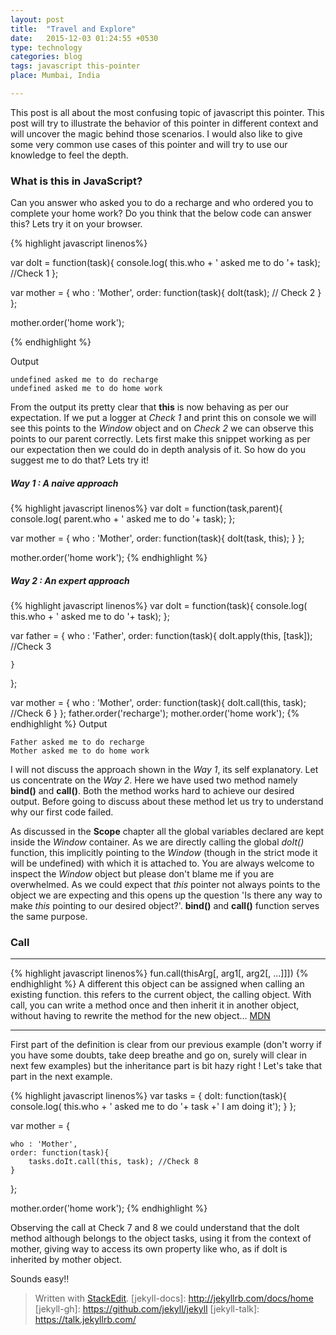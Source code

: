 ```yaml
---
layout: post
title:  "Travel and Explore"
date:   2015-12-03 01:24:55 +0530
type: technology
categories: blog
tags: javascript this-pointer
place: Mumbai, India

---
```

This post is all about the most confusing topic of javascript this pointer. This post will try to illustrate the behavior of this pointer
in different context and will uncover the magic behind those scenarios. I would also like to give some very common use cases of this pointer
and will try to use our knowledge to feel the depth.
<!--more-->

### What is this in JavaScript?

Can you answer who asked you to do a recharge and who ordered you to complete your home work? Do you think that the below code can answer this? Lets try it on your browser.

{% highlight javascript linenos%}

var doIt = function(task){
	console.log( this.who + ' asked me to do '+ task); //Check 1
};

var mother = {
	who : 'Mother',
	order: function(task){
		doIt(task); // Check 2
	}
};

mother.order('home work');

{% endhighlight %}

Output

	undefined asked me to do recharge
	undefined asked me to do home work

From the output its pretty clear that **this** is now behaving as per our expectation. If we put a logger at *Check 1* and print this on console we will see this points to the *Window* object and on *Check 2* we can observe this points to our parent correctly. Lets first make this snippet working as per our expectation then we could do in depth analysis of it. So how do you suggest me to do that? Lets try it!

##### Way 1 : A naive approach  
{% highlight javascript linenos%}
var doIt = function(task,parent){
	console.log( parent.who + ' asked me to do '+ task);
};

var mother = {
	who : 'Mother',
	order: function(task){
		doIt(task, this);
	}
};

mother.order('home work');
{% endhighlight %}


##### Way 2 : An expert approach

{% highlight javascript linenos%}
var doIt = function(task){
	console.log( this.who + ' asked me to do '+ task);
};

var father = {
	who : 'Father',
	order: function(task){
		doIt.apply(this, [task]); //Check 3

	}
};

var mother = {
	who : 'Mother',
	order: function(task){
		doIt.call(this, task);  //Check 6
	}
};
father.order('recharge');
mother.order('home work');
{% endhighlight %}
Output

	Father asked me to do recharge
	Mother asked me to do home work


I will not discuss the approach shown in the *Way 1*, its self explanatory. Let us concentrate on the *Way 2*. Here we have used two method namely **bind()** and **call()**. Both the method works hard to achieve our desired output. Before going to discuss about these method let us try to understand why our first code failed.

As discussed in the **Scope** chapter all the global variables declared are kept inside the *Window* container. As we are directly calling the global *doIt()* function, this implicitly pointing to the *Window* (though in the strict mode it will be undefined) with which it is attached to. You are always welcome to inspect the *Window* object but please don't blame me if you are overwhelmed. As we could expect that *this* pointer not always points to the object we are expecting and this opens up the question 'Is there any way to make *this* pointing to our desired object?'. **bind()** and **call()** function serves the same purpose.


### Call



------------------------------
{% highlight javascript linenos%}
fun.call(thisArg[, arg1[, arg2[, ...]]])
{% endhighlight %}
A different this object can be assigned when calling an existing function. this refers to the current object, the calling object. With call, you can write a method once and then inherit it in another object, without having to rewrite the method for the new object... [MDN](https://developer.mozilla.org/en-US/docs/Web/JavaScript/Reference/Global_Objects/Function/call)


----------------------------

First part of the definition is clear from our previous example (don't worry if you have some doubts, take deep breathe and go on, surely will clear in next few examples) but the inheritance part is bit hazy right ! Let's take that part in the next example.

{% highlight javascript linenos%}
var tasks = {
		doIt: function(task){
			console.log( this.who + ' asked me to do '+ task +' I am doing it');
		}
};

var mother = {

	who : 'Mother',
	order: function(task){
		tasks.doIt.call(this, task); //Check 8		
	}
};

mother.order('home work');
{% endhighlight %}

Observing the call at Check 7 and 8 we could understand that the doIt method although belongs to the object tasks, using it from the context of mother, giving way to access its own property like who, as if doIt is inherited by mother object.

Sounds easy!!








> Written with [StackEdit](https://stackedit.io/).
[jekyll-docs]: http://jekyllrb.com/docs/home
[jekyll-gh]:   https://github.com/jekyll/jekyll
[jekyll-talk]: https://talk.jekyllrb.com/